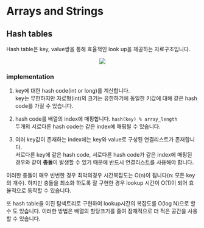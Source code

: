# Arrays and Strings 
## Hash tables
Hash table은 key, value쌍을 통해 효율적인 look up을 제공하는 자료구조입니다.

<p align=center>
<img src = https://user-images.githubusercontent.com/28651727/123536530-b992b380-d765-11eb-9b64-0652e5121121.png>
<p align=center>

### implementation
1. key에 대한 hash code(int or long)를 계산합니다.  
key는 무한하지만 자료형(int)의 크기는 유한하기에 동일한 키값에 대해 같은 hash code를 가질 수 있습니다.

2. hash code를 배열의 index에 매핑합니다. `hash(key) % array_length`  
두개의 서로다른 hash code는 같은 index에 매핑될 수 있습니다.

3. 여러 key값이 존재하는 index에는 key와 value로 구성된 연결리스트가 존재합니다.  
서로다른 key에 같은 hash code, 서로다른 hash code가 같은 index에 매핑된 경우와 같이 **충돌**이 발생할 수 있기 때문에 반드시 연결리스트를 사용해야 합니다. 

이러한 충돌이 매우 빈번한 경우 최악의경우 시간복잡도는 O(n)이 됩니다(n: 모든 key의 개수).
하지만 충돌을 최소화 하도록 잘 구현한 경우 lookup 시간이 O(1)이 되어 효율적으로 동작할 수 있습니다.

또 hash table을 이진 탐색트리로 구현하여 lookup시간의 복잡도를 O(log N)으로 할 수 도 있습니다. 이러한 방법은 배열의 할당크기를 줄여 잠재적으로 더 적은 공간을 사용할 수 있습니다.
